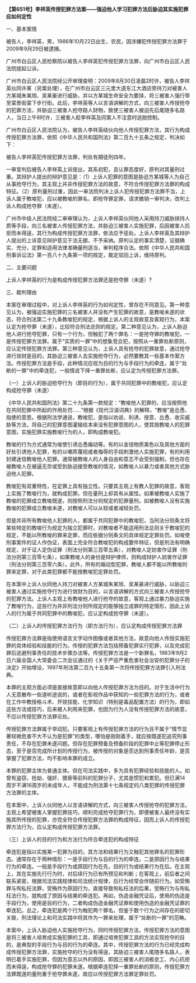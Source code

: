 **【第651号】李祥英传授犯罪方法案——强迫他人学习犯罪方法后胁迫其实施犯罪应如何定性**

一、基本案情

被告人，李祥英，男，1986年10月22日出生，农民，因涉嫌犯传授犯罪方法罪于2009年9月29日被逮捕。

广州市白云区人民检察院以被告人李祥英犯传授犯罪方法罪，向广州市白云区人民法院提起公诉。

广州市白云区人民法院经公开审理查明：2009年8月30日凌晨2时许，被告人李祥英伙同许某（另案处理），在广州市白云区三元里大道东江大酒店旁持刀对被害人方某城朱某旭、吴某豪进行威胁，并以方某城生命安全为要挟，将三被害人强行带至棠景街棠下步行街。此后，李祥英等人以言语讲解的方式，向三被害人传授抢夺的犯罪方法，并胁迫三被害人抢夺路人财物，致使三被害人被迫先后尾随多名路人，当日上午8时许，三被害人趁李祥英及同案人不注意时逃脱控制。

广州市白云区人民法院认为，被告人李祥英结伙向他人传授犯罪方法，其行为构成传授犯罪方法罪，依照《中华人民共和国刑法》第二百九十五条之规定，判决如下：

被告人李祥英犯传授犯罪方法罪，判处有期徒刑四年。

一审宣判后被告人李祥英上诉提出，其系初犯，且认罪态度好，原判对其量刑过重。其辩护人提出的辩护意见是：（1）上诉人犯罪的意图是胁迫方某城等人为自己从事抢夺行为，其主观上并非传授犯罪方法的故意，不符合传授犯罪方法罪的构成特征。（2）原判量刑过重，因此一审法院判决上诉人犯传授犯罪方法罪不当，上诉人属于教唆犯，应以被教唆的罪名，即抢夺罪定罪，请求撤销一审判决，改判上诉人构成抢夺罪（未遂）。

广州市中级人民法院经二审审理认为，上诉人李祥英伙同他人采用持刀威胁挟持人质等手段，向三名被害人传授犯罪方法，并胁迫三被害人实施犯罪，后因被害人抗拒而未得逞，其行为构成传授犯罪方法罪，依法应予惩处。上诉人李祥英及其辩护人提出的上诉意见辩护意见于法无据，不予采纳。原判认定的事实清楚，证据确实、充分，定罪和适用法律准确量刑适当，审判程序合法。依照《中华人民共和国刑事诉讼法》第一百八十九条第一项的规定，裁定驳回上诉，维持原判。

二、主要问题

上诉人李祥英的行为是构成传授犯罪方法罪还是抢夺罪（未遂）?

三、裁判理由

本案在审理过程中，对上诉人李祥英的行为如何定性，曾存在不同意见。第一种意见认为，被强迫实施犯罪的三名被害人并没有产生犯罪的故意，是教唆未遂的状态，符合刑法第二十九条教唆犯的规定，根据上诉人的主观故意及客观行为，本案认定为抢夺罪（未遂），比较符合刑法总则的规定。第二种意见认为，上诉人胁迫他人进行抢夺犯罪，只有一个行为，但触犯了两个罪名：一是抢夺罪的教唆犯，一是传授犯罪方法罪。属于“实质的一罪”中的想象竞合犯，按照从一重罪处断原则，应认定传授犯罪方法罪。第三种意见认为，上诉人具有抢夺的犯罪故意，通过抢夺进行敛财是目的，其胁迫三被害人去实施抢夺行为，必然要教其一些基本作案方法。传授犯罪方法是手段，此种情况应视为目的行为与手段行为的牵连，属于“处断的一罪”中的牵连犯，一般情说下择一重罪处断，应认定为传授犯罪方法罪。

（一）上诉人的胁迫抢夺行为（即目的行为），属于共同犯罪中的教唆犯，应认定构成抢夺罪（未遂）

《中华人民共和国刑法》第二十九条第一款规定：“教唆他人犯罪的，应当按照他在共同犯罪中所起的作用处罚……”根据《现代汉语词典》的解释，“教唆”是怂恿、指使的意思。根据刑法学通说，教唆犯，是指以劝说、利诱、授意、怂恿、收买威胁等方法，将自己的犯罪意图灌输给本来没有犯罪意图的人，使其按教唆人的犯罪意图，实施犯罪实施教唆行为的人，即构成教唆犯。

教唆的行为方式通常为唆使引诱怂恿煽动等。有的以金钱物质美色以及其他方面的好处引诱他人犯罪，有的以嘲弄蔑视或者侮辱的手段刺激他人实施犯罪，有的利用封建迷信教唆他人犯罪。通常被教唆人的人身自由和意志不会受到强制，但也存在被教唆人在被逼无奈或受到胁迫接受教唆的情况，如教唆人以暴力或者其他方式胁迫他人犯罪。

教唆犯有双重特性，在定罪上具有独立性。只要其主观上有教人犯罪的故意，客观上实施了教唆行为，就构成犯罪。但在量刑上却具有从属性。如果被教唆人实施了教唆的犯罪成立教唆既遂，则按照刑法分则规定的犯罪量刑。如被教唆人没有实施教唆的犯罪成立教唆未遂，对教唆人可以从轻或者减轻处罚。

但是并非所有教唆他人犯罪的人，都属于共同犯罪中的教唆犯，当刑法分则条文将某些特定的教唆行为规定为独立犯罪时，对教唆者不能适用刑法总则关于教唆犯的规定，不能以所教唆的罪来定罪，而应依据分则条文的具体规定定罪处罚。如唆使刑事案件的证人作伪证，表面上完全符合教唆犯的构成要件特征，但是刑法有明确规定，对于证人定伪证罪（刑法分则第三百零五条），对教唆人定妨害作证罪（刑法分则第三百零七条），如果教唆人的身份是辩护律师，则构成辩护人妨害作证罪（刑法分则第三百零六条）。此外，所有的煽动型犯罪，教唆人都不能以所教唆的罪来定罪，对于此类犯罪都不能按教唆犯定罪处罚。

在本案中上诉人伙同他人持刀对被害人方某城朱某旭、吴某豪进行威胁，以胁迫三被害人通过实施抢夺行为进行敛财为目的，以言语讲解的方式向三被害人传授抢夺的犯罪方法。上诉人主观上有教唆他人进行抢夺的故意，客观上通过暴力胁迫实施了教唆行为，这些行为并非刑法分则所规定的能够独立成罪的特定情形，因此上诉人的行为属于共同犯罪中的教唆犯，应认定构成抢夺罪（未遂）。

（二）上诉人的传授犯罪方法行为（即方法行为），应认定构成传授犯罪方法罪

传授犯罪方法罪是指使用语言文字动作图像或者其他方法，故意向他人传授实施犯罪的具体经验和技能的行为。传授的犯罪方法包括预备犯罪实行犯罪，以及完成犯罪后逃避刑事责任的技术步骤办法等。传授犯罪方法是一个新罪名，1983年9月2日六届全国人大常委会二次会议通过的《关于严惩严重危害社会治安的犯罪分子的决定》开始增设，1997年刑法第二百九十五条第一次将传授犯罪方法罪引入刑法典。

本罪的主观方面必须是直接故意即以向他人传授犯罪方法为目的。对于生活中行为人无意散布一些道听途说的，或者在影视作品中获知的一些犯罪方法的行为，或者在工作中教授格斗术、开锁技能、化学知识（特别是毒品配置方法）的行为，即如这些方法或技巧，后来被人利用来犯罪，也因为行为人没有传授犯罪方法的故意，不应以传授犯罪方法罪论处。

传授犯罪方法罪属于举动犯。只要客观上有传授犯罪方法的行为且不属于“情节显著轻微危害不大不认为是犯罪”的类型，哪怕是刚刚着手，就应按既遂犯追究刑事责任，不存在犯罪未遂问题。但存在犯罪预备及预备阶段的犯罪中止等犯罪停止形态，至于是否完成所计划的传授行为，被传授的对象是否达到刑事责任年龄，是否掌握了犯罪方法，均不影响本罪的成立。

本罪的犯罪主体为普通主体。但在司法实践中，多为具有犯罪经验和技能的人。如曾有盗窃、抢劫、强奸、猥亵等前科的犯罪分子，尤其是惯犯和累犯。但已满14周岁不满16周岁的未成年人，不能成为刑法第十七条规定的八类犯罪的传授犯罪方法罪的主体。

在本案中，上诉人伙同他人以言语讲解的方式，向三被害人传授抢夺的犯罪方法，主观上希望被害人掌握犯罪技巧，顺利完成抢夺犯罪行为，即便被害人最终没有实施其所传授的犯罪，亦完全符合传授犯罪方法罪的构成特征，因而上诉人的传授犯罪方法行为，应认定构成传授犯罪方法罪。

（三）上诉人的目的行为和方法行为符合牵连犯的构成特征

牵连犯是指以实施某一犯罪为目的，其方法和结果行为又触犯其他罪名的犯罪形态。通常存在于两种情形：一是手段行为与目的行为的牵连。二是原因行为与结果行为的牵连。一般是手段行为或原因行为在先，目的行为或结果行为在后。在主观上，其在实施先行行为时，对后续行为已有所预见和判断；在客观上，前后者之间联系紧密，根据司法实践规律和司法统计规律，后行为经常会伴随前行为。如受贿罪与徇私枉法罪，受贿作为原因行为，直接导致徇私枉法的后果，受贿行为与徇私枉法行为，就构成了原因与结果的牵连犯。再如，伪造金融凭证后，使用的伪造是手段行为，使用是目的行为，二者构成伪造金融凭证罪和使用伪造的金融凭证罪的牵连犯。总之，牵连犯是两个行为触犯两个罪名，但鉴于数个行为之间存在的密切关联，刑法理论上和司法实践中将其作为一罪来处理，属于“处断的一罪”的范畴。

本案中，上诉人胁迫他人实施抢夺行为，同时传授犯罪方法，传授犯罪方法的意图是将三被害人培育成实施犯罪的工具，即通过培育犯罪工具的方法实现抢夺的目的，是典型的手段行为与目的行为的牵连。其中，传授犯罪方法的行为已经完成构成传授犯罪方法罪，实施抢夺的行为没有得逞，其胁迫三被害人尾随多名路人，表明已着手实施犯罪，但因为意志以外的原因，即因三被害人的消极怠工、内心抗拒而未得逞，构成抢夺罪的犯罪未遂。根据牵连犯择一重罪处断的原则，传授犯罪方法罪既遂的量刑重于抢夺罪未遂，故应以传授犯罪方法罪定罪处罚。
